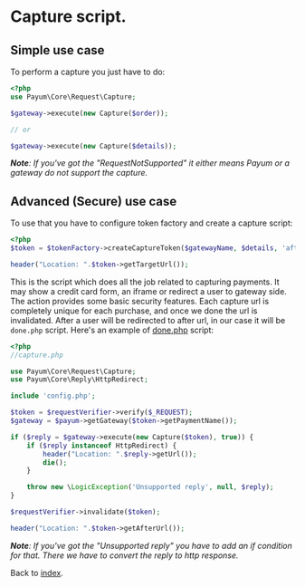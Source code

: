 # Capture script.

## Simple use case

To perform a capture you just have to do:

```php
<?php
use Payum\Core\Request\Capture;

$gateway->execute(new Capture($order));

// or

$gateway->execute(new Capture($details));
```

_**Note**: If you've got the "RequestNotSupported" it either means Payum or a gateway do not support the capture._

## Advanced (Secure) use case

To use that you have to configure token factory and create a capture script:

```php
<?php
$token = $tokenFactory->createCaptureToken($gatewayName, $details, 'afterCaptureUrl');

header("Location: ".$token->getTargetUrl());
```

This is the script which does all the job related to capturing payments. 
It may show a credit card form, an iframe or redirect a user to gateway side. 
The action provides some basic security features. 
Each capture url is completely unique for each purchase, and once we done the url is invalidated.
After a user will be redirected to after url, in our case it will be `done.php` script. 
Here's an example of [done.php](done-script.md) script:

```php
<?php
//capture.php

use Payum\Core\Request\Capture;
use Payum\Core\Reply\HttpRedirect;

include 'config.php';

$token = $requestVerifier->verify($_REQUEST);
$gateway = $payum->getGateway($token->getPaymentName());

if ($reply = $gateway->execute(new Capture($token), true)) {
    if ($reply instanceof HttpRedirect) {
        header("Location: ".$reply->getUrl());
        die();
    }

    throw new \LogicException('Unsupported reply', null, $reply);
}

$requestVerifier->invalidate($token);

header("Location: ".$token->getAfterUrl());
```

_**Note**: If you've got the "Unsupported reply" you have to add an if condition for that. There we have to convert the reply to http response._

Back to [index](index.md).
